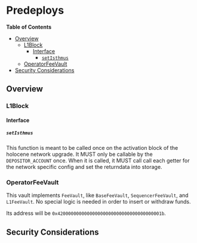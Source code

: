 # Predeploys

<!-- START doctoc generated TOC please keep comment here to allow auto update -->
<!-- DON'T EDIT THIS SECTION, INSTEAD RE-RUN doctoc TO UPDATE -->
**Table of Contents**

- [Overview](#overview)
  - [L1Block](#l1block)
    - [Interface](#interface)
      - [`setIsthmus`](#setisthmus)
  - [OperatorFeeVault](#operatorfeevault)
- [Security Considerations](#security-considerations)

<!-- END doctoc generated TOC please keep comment here to allow auto update -->

## Overview

### L1Block

#### Interface

##### `setIsthmus`

This function is meant to be called once on the activation block of the holocene network upgrade.
It MUST only be callable by the `DEPOSITOR_ACCOUNT` once. When it is called, it MUST call
call each getter for the network specific config and set the returndata into storage.

### OperatorFeeVault

This vault implements `FeeVault`, like `BaseFeeVault`, `SequencerFeeVault`, and `L1FeeVault`.
No special logic is needed in order to insert or withdraw funds.

Its address will be `0x420000000000000000000000000000000000001b`.

## Security Considerations
